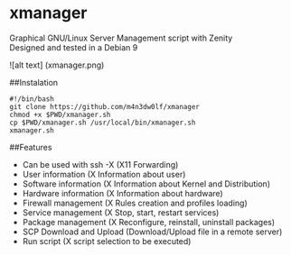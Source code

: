 # xmanager
Graphical GNU/Linux Server Management script with Zenity</br>
Designed and tested in a Debian 9

![alt text] (xmanager.png)

##Instalation
```
#!/bin/bash
git clone https://github.com/m4n3dw0lf/xmanager
chmod +x $PWD/xmanager.sh
cp $PWD/xmanager.sh /usr/local/bin/xmanager.sh
xmanager.sh
```

##Features

 - Can be used with ssh -X (X11 Forwarding)
 - User information (X Information about user)
 - Software information (X Information about Kernel and Distribution)
 - Hardware information (X Information about hardware)
 - Firewall management (X Rules creation and profiles loading)
 - Service management (X Stop, start, restart services)
 - Package management (X Reconfigure, reinstall, uninstall packages)
 - SCP Download and Upload (Download/Upload file in a remote server)
 - Run script (X script selection to be executed)

